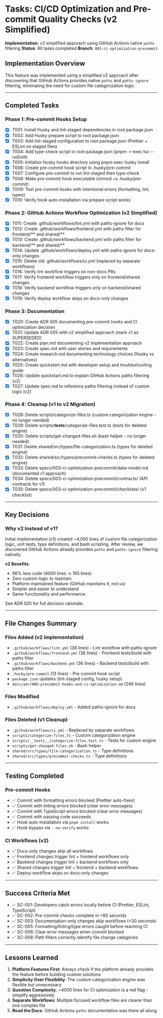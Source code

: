 # Tasks: CI/CD Optimization and Pre-commit Quality Checks (v2 Simplified)

**Implementation**: v2 simplified approach using GitHub Actions native `paths` filtering
**Status**: All tasks completed
**Branch**: `003-ci-optimization-precommit`

## Implementation Overview

This feature was implemented using a simplified v2 approach after discovering that GitHub Actions provides native `paths` and `paths-ignore` filtering, eliminating the need for custom file categorization logic.

---

## Completed Tasks

### Phase 1: Pre-commit Hooks Setup

- [x] T001: Install Husky and lint-staged dependencies in root package.json
- [x] T002: Add Husky prepare script to root package.json
- [x] T003: Add lint-staged configuration to root package.json (Prettier + ESLint on staged files)
- [x] T004: Add type-check script to root package.json (pnpm -r exec tsc --noEmit)
- [x] T005: Initialize Husky hooks directory using pnpm exec husky install
- [x] T006: Create pre-commit hook script in .husky/pre-commit
- [x] T007: Configure pre-commit to run lint-staged then type-check
- [x] T008: Make pre-commit hook executable (chmod +x .husky/pre-commit)
- [x] T009: Test pre-commit hooks with intentional errors (formatting, lint, types)
- [x] T010: Verify hook auto-installation via prepare script works

### Phase 2: GitHub Actions Workflow Optimization (v2 Simplified)

- [x] T011: Create .github/workflows/lint.yml with paths-ignore for docs
- [x] T012: Create .github/workflows/frontend.yml with paths filter for frontend/** and shared/**
- [x] T013: Create .github/workflows/backend.yml with paths filter for backend/** and shared/**
- [x] T014: Update .github/workflows/deploy.yml with paths-ignore for docs-only changes
- [x] T015: Delete old .github/workflows/ci.yml (replaced by separate workflows)
- [x] T016: Verify lint workflow triggers on non-docs PRs
- [x] T017: Verify frontend workflow triggers only on frontend/shared changes
- [x] T018: Verify backend workflow triggers only on backend/shared changes
- [x] T019: Verify deploy workflow skips on docs-only changes

### Phase 3: Documentation

- [x] T020: Create ADR 005 documenting pre-commit hooks and CI optimization decision
- [x] T021: Update ADR 005 with v2 simplified approach (mark v1 as SUPERSEDED)
- [x] T022: Create plan.md documenting v2 implementation approach
- [x] T023: Create spec.md with user stories and requirements
- [x] T024: Create research.md documenting technology choices (Husky vs alternatives)
- [x] T025: Create quickstart.md with developer setup and troubleshooting guide
- [x] T026: Update quickstart.md to explain GitHub Actions paths filtering (v2)
- [x] T027: Update spec.md to reference paths filtering instead of custom logic (v2)

### Phase 4: Cleanup (v1 to v2 Migration)

- [x] T028: Delete scripts/categorize-files.ts (custom categorization engine - no longer needed)
- [x] T029: Delete scripts/**tests**/categorize-files.test.ts (tests for deleted engine)
- [x] T030: Delete scripts/get-changed-files.sh (bash helper - no longer needed)
- [x] T031: Delete shared/src/types/file-categorization.ts (types for deleted engine)
- [x] T032: Delete shared/src/types/precommit-checks.ts (types for deleted engine)
- [x] T033: Delete specs/003-ci-optimization-precommit/data-model.md (documented v1 approach)
- [x] T034: Delete specs/003-ci-optimization-precommit/contracts/ (API contracts for v1)
- [x] T035: Delete specs/003-ci-optimization-precommit/checklists/ (v1 checklist)

---

## Key Decisions

### Why v2 Instead of v1?

Initial implementation (v1) created ~4,000 lines of custom file categorization logic, unit tests, type definitions, and bash scripting. After review, we discovered GitHub Actions already provides `paths` and `paths-ignore` filtering natively.

**v2 Benefits**:

- 96% less code (4000 lines → 165 lines)
- Zero custom logic to maintain
- Platform-maintained feature (GitHub maintains it, not us)
- Simpler and easier to understand
- Same functionality and performance

See ADR 005 for full decision rationale.

---

## File Changes Summary

### Files Added (v2 Implementation)

- `.github/workflows/lint.yml` (38 lines) - Lint workflow with paths-ignore
- `.github/workflows/frontend.yml` (36 lines) - Frontend tests/build with paths filter
- `.github/workflows/backend.yml` (36 lines) - Backend tests/build with paths filter
- `.husky/pre-commit` (13 lines) - Pre-commit hook script
- `package.json` updates (lint-staged config, husky setup)
- `docs/adr/005-precommit-hooks-and-ci-optimization.md` (246 lines)

### Files Modified

- `.github/workflows/deploy.yml` - Added paths-ignore for docs

### Files Deleted (v1 Cleanup)

- `.github/workflows/ci.yml` - Replaced by separate workflows
- `scripts/categorize-files.ts` - Custom categorization engine
- `scripts/__tests__/categorize-files.test.ts` - Tests for custom engine
- `scripts/get-changed-files.sh` - Bash helper
- `shared/src/types/file-categorization.ts` - Type definitions
- `shared/src/types/precommit-checks.ts` - Type definitions

---

## Testing Completed

### Pre-commit Hooks

- ✅ Commit with formatting errors blocked (Prettier auto-fixes)
- ✅ Commit with linting errors blocked (clear error messages)
- ✅ Commit with TypeScript errors blocked (clear error messages)
- ✅ Commit with passing code succeeds
- ✅ Hook auto-installation via `pnpm install` works
- ✅ Hook bypass via `--no-verify` works

### CI Workflows (v2)

- ✅ Docs-only changes skip all workflows
- ✅ Frontend changes trigger lint + frontend workflows only
- ✅ Backend changes trigger lint + backend workflows only
- ✅ Shared changes trigger lint + frontend + backend workflows
- ✅ Deploy workflow skips on docs-only changes

---

## Success Criteria Met

- ✅ SC-001: Developers catch errors locally before CI (Prettier, ESLint, TypeScript)
- ✅ SC-002: Pre-commit checks complete in <60 seconds
- ✅ SC-003: Documentation-only changes skip workflows (<30 seconds)
- ✅ SC-005: Formatting/linting/type errors caught before reaching CI
- ✅ SC-006: Clear error messages when commit blocked
- ✅ SC-008: Path filters correctly identify file change categories

---

## Lessons Learned

1. **Platform Features First**: Always check if the platform already provides the feature before building custom solutions
2. **Simplicity Over Flexibility**: The custom categorization engine was flexible but unnecessary
3. **Question Complexity**: ~4000 lines for CI optimization is a red flag - simplify aggressively
4. **Separate Workflows**: Multiple focused workflow files are clearer than one complex file
5. **Read the Docs**: GitHub Actions `paths` documentation was there all along
